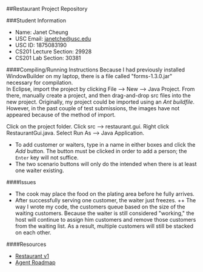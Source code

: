 ##Restaurant Project Repository

###Student Information
  + Name: Janet Cheung
  + USC Email: janetche@usc.edu
  + USC ID: 1875083190
  + CS201 Lecture Section: 29928
  + CS201 Lab Section: 30381 

####Compiling/Running Instructions
Because I had previously installed WindowBuilder on my laptop, there is a file called "forms-1.3.0.jar" necessary for compilation.  
In Eclipse, import the project by clicking File --> New --> Java Project.  From there, manually create a project, and then drag-and-drop 
src files into the new project.  Originally, my project could be imported using an _Ant buildfile_.  However, in the past couple of test submissions,
the images have not appeared because of the method of import.

Click on the project folder.  Click src --> restaurant.gui.  Right click RestaurantGui.java.  Select Run As --> Java Application.

 + To add customer or waiters, type in a name in either boxes and click the _Add_ button.  The button must be clicked in order to add a person; the `Enter` key will not suffice.
 + The two scenario buttons will only do the intended when there is at least one waiter existing.

####Issues
  + The cook may place the food on the plating area before he fully arrives.
  + After successfully serving one customer, the waiter just freezes.
  ++ The way I wrote my code, the customers queue based on the size of the waiting customers.
	 Because the waiter is still considered "working," the host will continue to assign him customers and
	 remove those customers from the waiting list.  As a result, multiple customers will still be
	 stacked on each other.
	 
####Resources
  + [Restaurant v1](http://www-scf.usc.edu/~csci201/readings/restaurant-v1.html)
  + [Agent Roadmap](http://www-scf.usc.edu/~csci201/readings/agent-roadmap.html)
